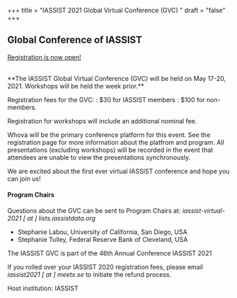 +++
title = "IASSIST 2021 Global Virtual Conference (GVC) "
draft = "false"
+++
## Global Conference of IASSIST

<a class="btn btn-template-main" href="https://whova.com/web/iassi_202102/" target="_blank" title="(Opens to a new tab)">Registration is now open!</a>

<br />
**The IASSIST Global Virtual Conference (GVC) will be held on May 17-20, 2021. Workshops will be held the week prior.**

Registration fees for the GVC:
: $30 for IASSIST members
: $100 for non-members. 

Registration for workshops will include an additional nominal fee. 

Whova will be the primary conference platform for this event. See the registration page for more information about the platfrom and program. All presentations (excluding workshops) will be recorded in the event that attendees are unable to view the presentations synchronously.

We are excited about the first ever virtual IASSIST conference and hope you can join us!

#### Program Chairs

Questions about the GVC can be sent to Program Chairs at: *iassist-virtual-2021 [ at ] lists.iassistdata.org*

- Stephanie Labou, University of California, San Diego, USA
- Stephanie Tulley, Federal Reserve Bank of Cleveland, USA

The IASSIST GVC is part of the 46th Annual Conference IASSIST 2021

If you rolled over your IASSIST 2020 registration fees, please email *iassist2021 [ at ] meetx.se* to initiate the refund process.

Host institution: IASSIST

<br />


